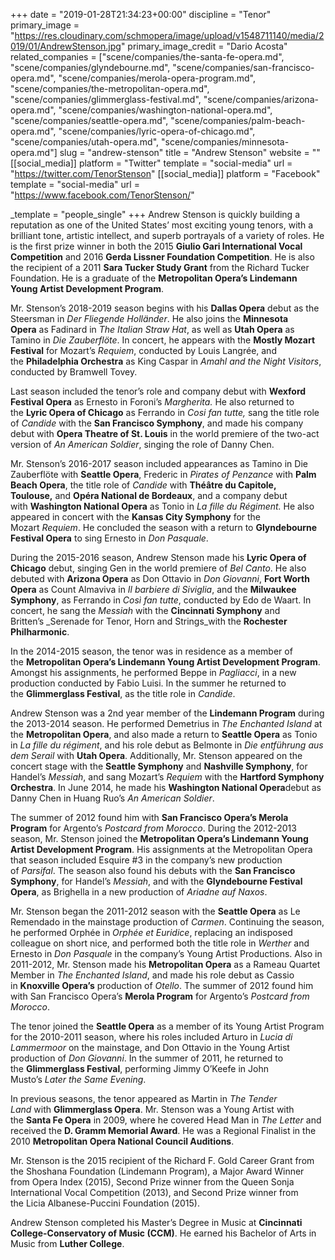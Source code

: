 +++
date = "2019-01-28T21:34:23+00:00"
discipline = "Tenor"
primary_image = "https://res.cloudinary.com/schmopera/image/upload/v1548711140/media/2019/01/AndrewStenson.jpg"
primary_image_credit = "Dario Acosta"
related_companies = ["scene/companies/the-santa-fe-opera.md", "scene/companies/glyndebourne.md", "scene/companies/san-francisco-opera.md", "scene/companies/merola-opera-program.md", "scene/companies/the-metropolitan-opera.md", "scene/companies/glimmerglass-festival.md", "scene/companies/arizona-opera.md", "scene/companies/washington-national-opera.md", "scene/companies/seattle-opera.md", "scene/companies/palm-beach-opera.md", "scene/companies/lyric-opera-of-chicago.md", "scene/companies/utah-opera.md", "scene/companies/minnesota-opera.md"]
slug = "andrew-stenson"
title = "Andrew Stenson"
website = ""
[[social_media]]
platform = "Twitter"
template = "social-media"
url = "https://twitter.com/TenorStenson"
[[social_media]]
platform = "Facebook"
template = "social-media"
url = "https://www.facebook.com/TenorStenson/"

_template = "people_single"
+++
Andrew Stenson is quickly building a reputation as one of the United States’ most exciting young tenors, with a brilliant tone, artistic intellect, and superb portrayals of a variety of roles. He is the first prize winner in both the 2015 **Giulio Gari International Vocal Competition** and 2016 **Gerda Lissner Foundation Competition**. He is also the recipient of a 2011 **Sara Tucker Study Grant** from the Richard Tucker Foundation. He is a graduate of the **Metropolitan Opera’s Lindemann Young Artist Development Program**.

Mr. Stenson’s 2018-2019 season begins with his **Dallas Opera** debut as the Steersman in _Der Fliegende Holländer_. He also joins the **Minnesota Opera** as Fadinard in _The Italian Straw Hat_, as well as **Utah Opera** as Tamino in _Die Zauberflöte_. In concert, he appears with the **Mostly Mozart Festival** for Mozart’s _Requiem_, conducted by Louis Langrée, and the **Philadelphia Orchestra** as King Caspar in _Amahl and the Night Visitors_, conducted by Bramwell Tovey.

Last season included the tenor’s role and company debut with **Wexford Festival Opera** as Ernesto in Foroni’s _Margherita._ He also returned to the **Lyric Opera of Chicago** as Ferrando in _Cosi fan tutte,_ sang the title role of _Candide_ with the **San Francisco Symphony**, and made his company debut with **Opera Theatre of St. Louis** in the world premiere of the two-act version of _An American Soldier_, singing the role of Danny Chen.

Mr. Stenson’s 2016-2017 season included appearances as Tamino in Die Zauberflöte with **Seattle Opera**, Frederic in _Pirates of Penzance_ with **Palm Beach Opera**, the title role of _Candide_ with **Théâtre du Capitole, Toulouse,** and **Opéra National de Bordeaux**, and a company debut with **Washington National Opera** as Tonio in _La fille du Régiment._ He also appeared in concert with the **Kansas City Symphony** for the Mozart _Requiem_. He concluded the season with a return to **Glyndebourne Festival Opera** to sing Ernesto in _Don Pasquale_.

During the 2015-2016 season, Andrew Stenson made his **Lyric Opera of Chicago** debut, singing Gen in the world premiere of _Bel Canto_. He also debuted with **Arizona Opera** as Don Ottavio in _Don Giovanni_, **Fort Worth Opera** as Count Almaviva in _Il barbiere di Siviglia_, and the **Milwaukee Symphony**, as Ferrando in _Così fan tutte_, conducted by Edo de Waart. In concert, he sang the _Messiah_ with the **Cincinnati Symphony** and Britten’s _Serenade for Tenor, Horn and Strings_with the **Rochester Philharmonic**.

In the 2014-2015 season, the tenor was in residence as a member of the **Metropolitan Opera’s Lindemann Young Artist Development Program**. Amongst his assignments, he performed Beppe in _Pagliacci_, in a new production conducted by Fabio Luisi. In the summer he returned to the **Glimmerglass Festival**, as the title role in _Candide_.

Andrew Stenson was a 2nd year member of the **Lindemann Program** during the 2013-2014 season. He performed Demetrius in _The Enchanted Island_ at the **Metropolitan Opera**, and also made a return to **Seattle Opera** as Tonio in _La fille du régiment_, and his role debut as Belmonte in _Die entführung aus dem Serail_ with **Utah Opera**. Additionally, Mr. Stenson appeared on the concert stage with the **Seattle Symphony** and **Nashville Symphony**, for Handel’s _Messiah_, and sang Mozart’s _Requiem_ with the **Hartford Symphony Orchestra**. In June 2014, he made his **Washington National Opera**debut as Danny Chen in Huang Ruo’s _An American Soldier_.

The summer of 2012 found him with **San Francisco Opera’s Merola Program** for Argento’s _Postcard from Morocco_. During the 2012-2013 season, Mr. Stenson joined the **Metropolitan Opera’s Lindemann Young Artist Development Program**. His assignments at the Metropolitan Opera that season included Esquire #3 in the company’s new production of _Parsifal_. The season also found his debuts with the **San Francisco Symphony**, for Handel’s _Messiah_, and with the **Glyndebourne Festival Opera**, as Brighella in a new production of _Ariadne auf Naxos_.

Mr. Stenson began the 2011-2012 season with the **Seattle Opera** as Le Remendado in the mainstage production of _Carmen_. Continuing the season, he performed Orphée in _Orphée et Euridice_, replacing an indisposed colleague on short nice, and performed both the title role in _Werther_ and Ernesto in _Don Pasquale_ in the company’s Young Artist Productions. Also in 2011-2012, Mr. Stenson made his **Metropolitan Opera** as a Rameau Quartet Member in _The Enchanted Island_, and made his role debut as Cassio in **Knoxville Opera’s** production of _Otello_. The summer of 2012 found him with San Francisco Opera’s **Merola Program** for Argento’s _Postcard from Morocco_.

The tenor joined the **Seattle Opera** as a member of its Young Artist Program for the 2010-2011 season, where his roles included Arturo in _Lucia di Lammermoor_ on the mainstage, and Don Ottavio in the Young Artist production of _Don Giovanni_. In the summer of 2011, he returned to the **Glimmerglass Festival**, performing Jimmy O’Keefe in John Musto’s _Later the Same Evening_.

In previous seasons, the tenor appeared as Martin in _The Tender Land_ with **Glimmerglass Opera**. Mr. Stenson was a Young Artist with the **Santa Fe Opera** in 2009, where he covered Head Man in _The Letter_ and received the **D. Gramm Memorial Award**. He was a Regional Finalist in the 2010 **Metropolitan Opera National Council Auditions**.

Mr. Stenson is the 2015 recipient of the Richard F. Gold Career Grant from the Shoshana Foundation (Lindemann Program), a Major Award Winner from Opera Index (2015), Second Prize winner from the Queen Sonja International Vocal Competition (2013), and Second Prize winner from the Licia Albanese-Puccini Foundation (2015).

Andrew Stenson completed his Master’s Degree in Music at **Cincinnati College-Conservatory of Music (CCM)**. He earned his Bachelor of Arts in Music from **Luther College**.